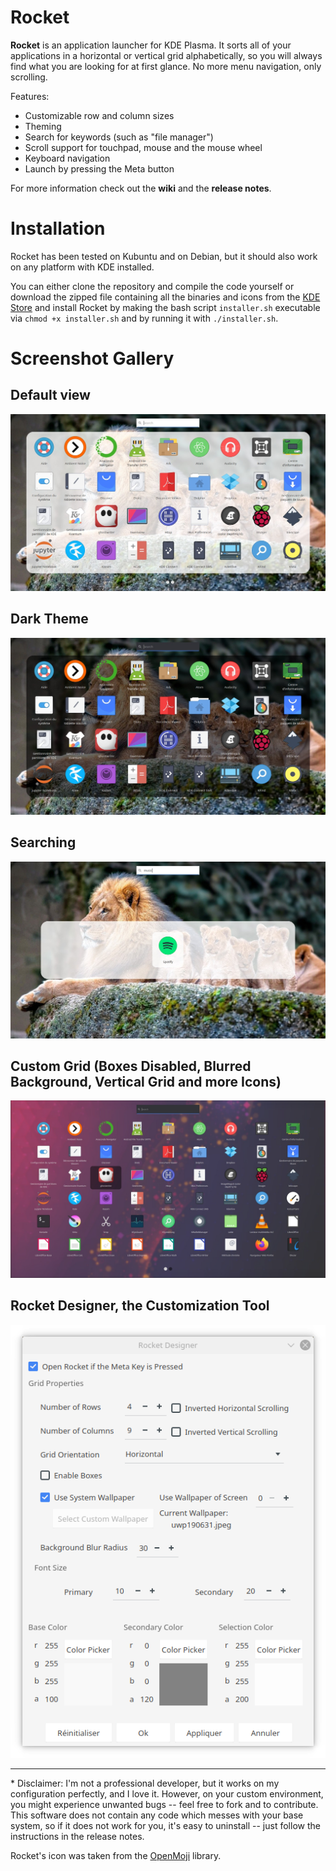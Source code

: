 # Rocket

**Rocket** is an application launcher for KDE Plasma. It sorts all of your applications in a horizontal or vertical grid alphabetically, so you will always find what you are looking for at first glance. No more menu navigation, only scrolling.

Features:
 - Customizable row and column sizes
 - Theming
 - Search for keywords (such as "file manager")
 - Scroll support for touchpad, mouse and the mouse wheel
 - Keyboard navigation
 - Launch by pressing the Meta button

For more information check out the **wiki** and the **release notes**.

# Installation

Rocket has been tested on Kubuntu and on Debian, but it should also work on any platform with KDE installed.

You can either clone the repository and compile the code yourself or download the zipped file containing all the binaries and icons from the [KDE Store](https://store.kde.org/p/1507169/) and install Rocket by making the bash script ```installer.sh``` executable via ```chmod +x installer.sh``` and by running it with ```./installer.sh```.

# Screenshot Gallery

## Default view
![Alt text](/screenshots/screenshot.jpeg?raw=true "")

## Dark Theme
![Alt text](/screenshots/screenshot_dark.jpeg?raw=true "")

## Searching
![Alt text](/screenshots/screenshot_search.jpeg?raw=true "")

## Custom Grid (Boxes Disabled, Blurred Background, Vertical Grid and more Icons)
![Alt text](/screenshots/screenshot_large_grid_noboxes.jpeg?raw=true "")

## Rocket Designer, the Customization Tool
![Alt text](/screenshots/rocket_designer.png?raw=true "")

-------------------------------------------
\* Disclaimer: I'm not a professional developer, but it works on my configuration perfectly, and I love it. However, on your custom environment, you might experience unwanted bugs -- feel free to fork and to contribute.
This software does not contain any code which messes with your base system, so if it does not work for you, it's easy to uninstall -- just follow the instructions in the release notes.

Rocket's icon was taken from the [OpenMoji](https://openmoji.org/) library.
